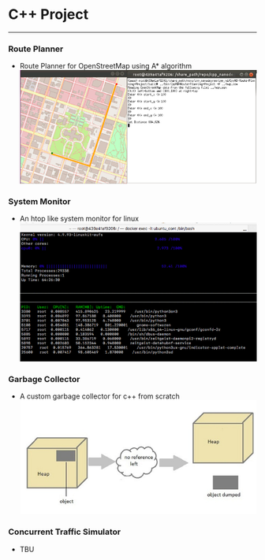 # C++ Project
---
[//]: # (Image References)
[planner]: ./cpp_nd/CppND-Route-Planning-Project/misc/rout_pl.png
[monitor]: ./cpp_nd/system_monitor/CppND-System-Monitor/misc/htop.gif
[garbage]: ./cpp_nd/CppND-Garbage-Collector/misc/garbage-collection.jpg

### Route Planner
* Route Planner for OpenStreetMap using A* algorithm  
![alt text][planner]
### System Monitor
* An htop like system monitor for linux
![alt text][monitor]
### Garbage Collector
* A custom garbage collector for c++ from scratch
![alt text][garbage]
### Concurrent Traffic Simulator
* TBU
